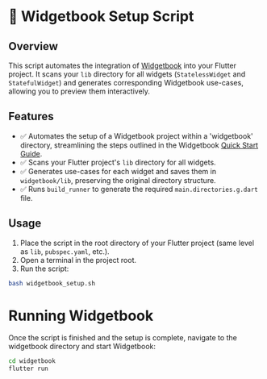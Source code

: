 # 📖 Widgetbook Setup Script  

## Overview  
This script automates the integration of [Widgetbook](https://widgetbook.io/) into your Flutter project. It scans your `lib` directory for all widgets (`StatelessWidget` and `StatefulWidget`) and generates corresponding Widgetbook use-cases, allowing you to preview them interactively.  

## Features  
- ✅ Automates the setup of a Widgetbook project within a 'widgetbook' directory, streamlining the steps outlined in the Widgetbook [Quick Start Guide](https://docs.widgetbook.io/guides/quick-start).
- ✅ Scans your Flutter project's `lib` directory for all widgets.  
- ✅ Generates use-cases for each widget and saves them in `widgetbook/lib`, preserving the original directory structure.  
- ✅ Runs `build_runner` to generate the required `main.directories.g.dart` file.

## Usage  
1. Place the script in the root directory of your Flutter project (same level as `lib`, `pubspec.yaml`, etc.).  
2. Open a terminal in the project root.  
3. Run the script:

```sh
bash widgetbook_setup.sh
```

# Running Widgetbook
Once the script is finished and the setup is complete, navigate to the widgetbook directory and start Widgetbook:

 ```sh
 cd widgetbook  
 flutter run
 ```
